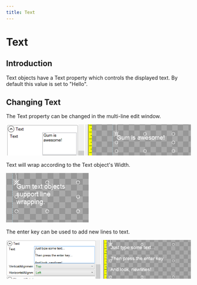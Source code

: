 ```yaml
---
title: Text
---
```


# Text

## Introduction

Text objects have a Text property which controls the displayed text. By default this value is set to "Hello".

## Changing Text

The Text property can be changed in the multi-line edit window.

![](../../.gitbook/assets/GumIsAwesome.png)

Text will wrap according to the Text object's Width.

![](../../.gitbook/assets/LineWrappingTextGum.png)

The enter key can be used to add new lines to text.

![](../../.gitbook/assets/NewlinesGum.png)

